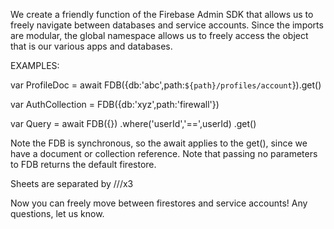 We create a friendly function of the Firebase Admin SDK that allows us to freely navigate between databases and service accounts. Since the imports are modular, the global namespace allows us to freely access the object that is our various apps and databases. 

EXAMPLES:

var ProfileDoc = await FDB({db:'abc',path:`${path}/profiles/account`}).get()

var AuthCollection = FDB({db:'xyz',path:'firewall'})

var Query = await FDB({})
.where('userId','==',userId)
.get()

Note the FDB is synchronous, so the await applies to the get(), since we have a document or collection reference.
Note that passing no parameters to FDB returns the default firestore.

Sheets are separated by ///x3

Now you can freely move between firestores and service accounts! Any questions, let us know.
